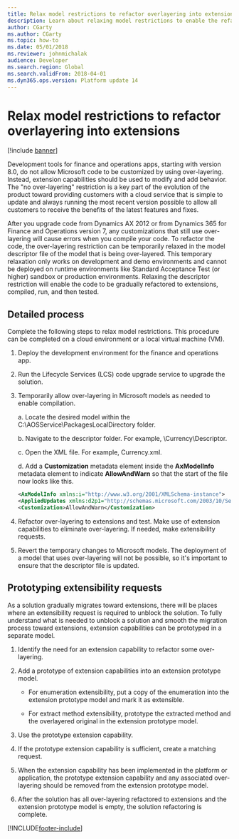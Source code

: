 ```yaml
---
title: Relax model restrictions to refactor overlayering into extensions
description: Learn about relaxing model restrictions to enable the refactoring of over-layering into extensions, including a detailed process.
author: CGarty
ms.author: CGarty
ms.topic: how-to
ms.date: 05/01/2018
ms.reviewer: johnmichalak
audience: Developer
ms.search.region: Global
ms.search.validFrom: 2018-04-01
ms.dyn365.ops.version: Platform update 14
---
```


# Relax model restrictions to refactor overlayering into extensions

[!include [banner](../includes/banner.md)]

Development tools for finance and operations apps, starting with version 8.0, do not allow Microsoft code to be customized by using over-layering. Instead, extension capabilities should be used to modify and add behavior. The "no over-layering" restriction is a key part of the evolution of the product toward providing customers with a cloud service that is simple to update and always running the most recent version possible to allow all customers to receive the benefits of the latest features and fixes.

After you upgrade code from Dynamics AX 2012 or from Dynamics 365 for Finance and Operations version 7, any customizations that still use over-layering will cause errors when you compile your code. To refactor the code, the over-layering restriction can be temporarily relaxed in the model descriptor file of the model that is being over-layered. This temporary relaxation only works on development and demo environments and cannot be deployed on runtime environments like Standard Acceptance Test (or higher) sandbox or production environments. Relaxing the descriptor restriction will enable the code to be gradually refactored to extensions, compiled, run, and then tested. 

## Detailed process
Complete the following steps to relax model restrictions. This procedure can be completed on a cloud environment or a local virtual machine (VM).

1. Deploy the development environment for the finance and operations app. 
2. Run the Lifecycle Services (LCS) code upgrade service to upgrade the solution.
3. Temporarily allow over-layering in Microsoft models as needed to enable compilation.
    
    a. Locate the desired model within the C:\AOSService\PackagesLocalDirectory folder.
    
    b. Navigate to the descriptor folder. For example, \Currency\Descriptor.
    
    c. Open the XML file. For example, Currency.xml.
    
    d. Add a **Customization** metadata element inside the **AxModelInfo** metadata element to indicate **AllowAndWarn** so that the start of the file now looks like this.
            
    ```xml
    <AxModelInfo xmlns:i="http://www.w3.org/2001/XMLSchema-instance">
    <AppliedUpdates xmlns:d2p1="http://schemas.microsoft.com/2003/10/Serialization/Arrays" />
    <Customization>AllowAndWarn</Customization>
    ```
    
4. Refactor over-layering to extensions and test. Make use of extension capabilities to eliminate over-layering. If needed, make extensibility requests.
5. Revert the temporary changes to Microsoft models. The deployment of a model that uses over-layering will not be possible, so it's important to ensure that the descriptor file is updated.
 
## Prototyping extensibility requests
As a solution gradually migrates toward extensions, there will be places where an extensibility request is required to unblock the solution. To fully understand what is needed to unblock a solution and smooth the migration process toward extensions, extension capabilities can be prototyped in a separate model.

1. Identify the need for an extension capability to refactor some over-layering.
2. Add a prototype of extension capabilities into an extension prototype model.

   - For enumeration extensibility, put a copy of the enumeration into the extension prototype model and mark it as extensible.
    
   - For extract method extensibility, prototype the extracted method and the overlayered original in the extension prototype model.
    
3. Use the prototype extension capability.
4. If the prototype extension capability is sufficient, create a matching request.
5. When the extension capability has been implemented in the platform or application, the prototype extension capability and any associated over-layering should be removed from the extension prototype model.
6. After the solution has all over-layering refactored to extensions and the extension prototype model is empty, the solution refactoring is complete.


[!INCLUDE[footer-include](../../../includes/footer-banner.md)]
